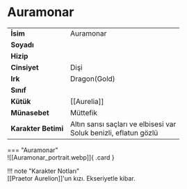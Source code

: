 # Auramonar   
  
<div class="grid" markdown>  
  
|  |  |  
|---|---|  
| **İsim** | Auramonar |  
| **Soyadı** |  |  
| **Hizip** |  |  
| **Cinsiyet** | Dişi |  
| **Irk** | Dragon(Gold) |  
| **Sınıf** |  |  
| **Kütük** | [[Aurelia]] |  
| **Münasebet** | Müttefik |  
| **Karakter Betimi** | Altın sarısı saçları ve elbisesi var<br>Soluk benizli, eflatun gözlü |  
  
  
=== "Auramonar"  
	![[Auramonar_portrait.webp]]{ .card }  
  
</div>  
  
!!! note "Karakter Notları"  
	[[Praetor Aurelion]]'un kızı. Ekseriyetle kibar.   